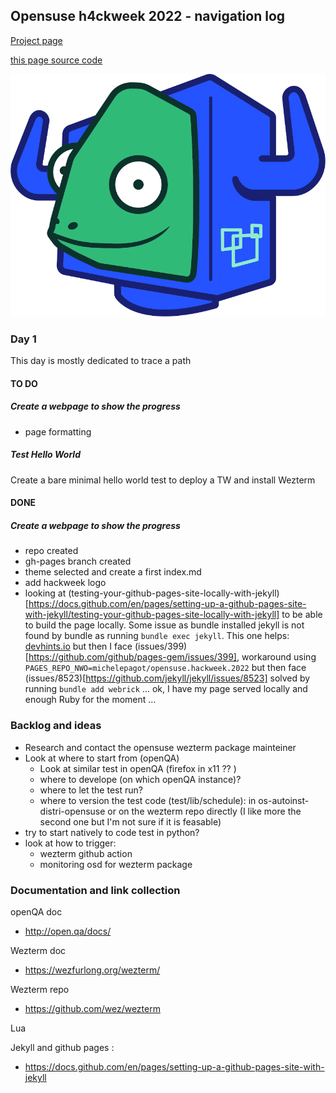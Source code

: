 ## Opensuse h4ckweek 2022 - navigation log

[Project page](https://hackweek.opensuse.org/projects/give-back-to-wezterm)

[this page source code](https://github.com/michelepagot/opensuse.hackweek.2022)

![Image](img/computer_color.png)



### Day 1

This day is mostly dedicated to trace a path

#### TO DO

##### Create a webpage to show the progress
* page formatting

##### Test Hello World
Create a bare minimal hello world test to deploy a TW and install Wezterm

#### DONE

##### Create a webpage to show the progress
 * repo created
 * gh-pages branch created
 * theme selected and create a first index.md
 * add hackweek logo
 * looking at (testing-your-github-pages-site-locally-with-jekyll)[https://docs.github.com/en/pages/setting-up-a-github-pages-site-with-jekyll/testing-your-github-pages-site-locally-with-jekyll] to be able to build the page locally. Some issue as bundle installed jekyll is not found by bundle as running `bundle exec jekyll`. This one helps: [devhints.io](https://devhints.io/jekyll) but then I face (issues/399)[https://github.com/github/pages-gem/issues/399], workaround using `PAGES_REPO_NWO=michelepagot/opensuse.hackweek.2022` but then face (issues/8523)[https://github.com/jekyll/jekyll/issues/8523] solved by running `bundle add webrick`  ... ok, I have my page served locally and enough Ruby for the moment ...



### Backlog and ideas

* Research and contact the opensuse wezterm package mainteiner
* Look at where to start from (openQA)
  - Look at similar test in openQA (firefox in x11 ?? )
  - where to develope (on which openQA instance)?
  - where to let the test run?
  - where to version the test code (test/lib/schedule): in os-autoinst-distri-opensuse or on the wezterm repo directly (I like more the second one but I'm not sure if it is feasable)
* try to start natively to code test in python?
* look at how to trigger:
  - wezterm github action
  - monitoring osd for wezterm package



### Documentation and link collection

openQA doc
 - http://open.qa/docs/

Wezterm doc
 - https://wezfurlong.org/wezterm/

Wezterm repo
 - https://github.com/wez/wezterm

Lua

Jekyll and github pages :
 - https://docs.github.com/en/pages/setting-up-a-github-pages-site-with-jekyll

